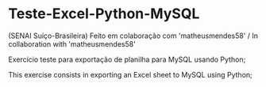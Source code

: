 # Teste-Excel-Python-MySQL
(SENAI Suíço-Brasileira)
Feito em colaboração com 'matheusmendes58' / In collaboration with 'matheusmendes58'

Exercício teste para exportação de planilha para MySQL usando Python;

This exercise consists in exporting an Excel sheet to MySQL using Python;

